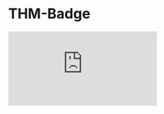 # THM-Badge

<html> <iframe src="https://tryhackme.com/api/v2/badges/public-profile?userPublicId=3928331" style='border:none;'></iframe> </html>
